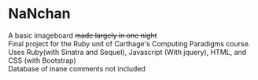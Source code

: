# NaNchan
A basic imageboard <s>made largely in one night</s><br/>
Final project for the Ruby unit of Carthage's Computing Paradigms course.<br/>
Uses Ruby(with Sinatra and Sequel), Javascript (With jquery), HTML, and CSS (with Bootstrap)<br/>
Database of inane comments not included
